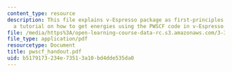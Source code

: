 ```yaml
---
content_type: resource
description: This file explains v-Espresso package as first-principles code and contains
  a tutorial on how to get energies using the PWSCF code in v-Espresso.
file: /media/https%3A/open-learning-course-data-rc.s3.amazonaws.com/3-320-atomistic-computer-modeling-of-materials-sma-5107-spring-2005/b5179173234e73513a10bd4dde535da0_pwscf_handout.pdf
file_type: application/pdf
resourcetype: Document
title: pwscf_handout.pdf
uid: b5179173-234e-7351-3a10-bd4dde535da0
---
```

